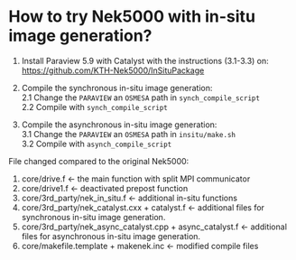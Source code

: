 # How to try Nek5000 with in-situ image generation? 
1. Install Paraview 5.9 with Catalyst with the instructions (3.1-3.3) on: 
https://github.com/KTH-Nek5000/InSituPackage

2. Compile the synchronous in-situ image generation:  
2.1 Change the `PARAVIEW` an `OSMESA` path in `synch_compile_script`   
2.2 Compile with `synch_compile_script`   


3. Compile the asynchronous in-situ image generation:   
3.1 Change the `PARAVIEW` an `OSMESA` path in `insitu/make.sh`   
3.2 Compile with `asynch_compile_script`

File changed compared to the original Nek5000:
1. core/drive.f <- the main function with split MPI communicator
2. core/drive1.f <- deactivated prepost function
3. core/3rd_party/nek_in_situ.f <- additional in-situ functions
4. core/3rd_party/nek_catalyst.cxx + catalyst.f <- additional files for synchronous in-situ image generation. 
5. core/3rd_party/nek_async_catalyst.cpp + async_catalyst.f <- additional files for asynchronous in-situ image generation. 
6. core/makefile.template + makenek.inc <- modified compile files 